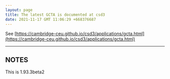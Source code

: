 ```yaml
---
layout: page
title: The latest GCTA is documented at csd3
date: 2021-11-17 GMT 11:06:29 +668376687
---
```


See [https://cambridge-ceu.github.io/csd3/applications/gcta.html](https://cambridge-ceu.github.io/csd3/applications/gcta.html)

<!--more-->

---

## NOTES

This is 1.93.3beta2
